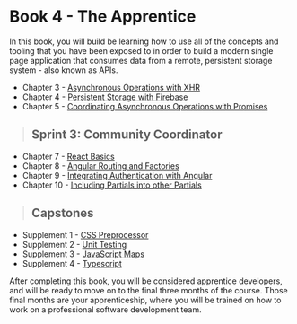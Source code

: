 # Book 4 - The Apprentice

In this book, you will build be learning how to use all of the concepts and tooling that you have been exposed to in order to build a modern single page application that consumes data from a remote, persistent storage system - also known as APIs.

* Chapter 3 - [Asynchronous Operations with XHR](./chapters/XHR_INTRO.md)
* Chapter 4 - [Persistent Storage with Firebase](./chapters/FIREBASE_INTRO.md)
* Chapter 5 - [Coordinating Asynchronous Operations with Promises](./chapters/PROMISES.md)

> ## __Sprint 3__: Community Coordinator

* Chapter 7 - [React Basics](./chapters/REACT_BASICS.md)
* Chapter 8 - [Angular Routing and Factories](./chapters/ANGULAR_FACTORIES.md)
* Chapter 9 - [Integrating Authentication with Angular](./chapters/ANGULAR_AUTHENTICATION.md)
* Chapter 10 - [Including Partials into other Partials](./chapters/ANGULAR_INCLUDE.md)

> ## **Capstones**

* Supplement 1 - [CSS Preprocessor](./chapters/SASS.md)
* Supplement 2 - [Unit Testing](./chapters/UNIT_TESTING.md)
* Supplement 3 - [JavaScript Maps](./chapters/JS_MAPS.md)
* Supplement 4 - [Typescript](./chapters/TYPESCRIPT.md)

After completing this book, you will be considered apprentice developers, and will be ready to move on to the final three months of the course. Those final months are your apprenticeship, where you will be trained on how to work on a professional software development team.
